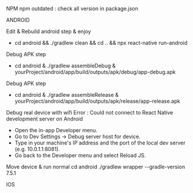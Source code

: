 NPM
  npm outdated  : check all version in package.json

ANDROID

Edit & Rebuild android
step & enjoy
 - cd android && ./gradlew clean && cd .. && npx react-native run-android 

Debug APK
step
 - cd android & ./gradlew assembleDebug & yourProject/android/app/build/outputs/apk/debug/app-debug.apk

 Debug APK
step
 - cd android & ./gradlew assembleRelease & yourProject/android/app/build/outputs/apk/release/app-release.apk

Debug real device with wifi
Error : Could not connect to React Native development server on Android
- Open the in-app Developer menu.
- Go to Dev Settings → Debug server host for device.
- Type in your machine's IP address and the port of the local dev server (e.g. 10.0.1.1:8081).
- Go back to the Developer menu and select Reload JS.

Move device & run normal
cd android
./gradlew wrapper --gradle-version 7.5.1  



IOS